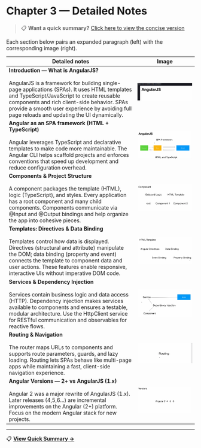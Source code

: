 # Chapter 3 — Detailed Notes

> 📋 **Want a quick summary?** [Click here to view the concise version](readme.md)

Each section below pairs an expanded paragraph (left) with the corresponding image (right).

| Detailed notes | Image |
|---|---|
| **Introduction — What is AngularJS?**<br><br>AngularJS is a framework for building single-page applications (SPAs). It uses HTML templates and TypeScript/JavaScript to create reusable components and rich client-side behavior. SPAs provide a smooth user experience by avoiding full page reloads and updating the UI dynamically. | ![Intro image](image-6.png) |
| **Angular as an SPA framework (HTML + TypeScript)**<br><br>Angular leverages TypeScript and declarative templates to make code more maintainable. The Angular CLI helps scaffold projects and enforces conventions that speed up development and reduce configuration overhead. | ![SPA image](image.png) |
| **Components & Project Structure**<br><br>A component packages the template (HTML), logic (TypeScript), and styles. Every application has a root component and many child components. Components communicate via @Input and @Output bindings and help organize the app into cohesive pieces. | ![Components image](image-1.png) |
| **Templates: Directives & Data Binding**<br><br>Templates control how data is displayed. Directives (structural and attribute) manipulate the DOM; data binding (property and event) connects the template to component data and user actions. These features enable responsive, interactive UIs without imperative DOM code. | ![Templates image](image-2.png) |
| **Services & Dependency Injection**<br><br>Services contain business logic and data access (HTTP). Dependency injection makes services available to components and ensures a testable, modular architecture. Use the HttpClient service for RESTful communication and observables for reactive flows. | ![Services image](image-3.png) |
| **Routing & Navigation**<br><br>The router maps URLs to components and supports route parameters, guards, and lazy loading. Routing lets SPAs behave like multi-page apps while maintaining a fast, client-side navigation experience. | ![Routing image](image-4.png) |
| **Angular Versions — 2+ vs AngularJS (1.x)**<br><br>Angular 2 was a major rewrite of AngularJS (1.x). Later releases (4,5,6...) are incremental improvements on the Angular (2+) platform. Focus on the modern Angular stack for new projects. | ![Versions image](image-5.png) |

---

📋 **[View Quick Summary →](readme.md)**
